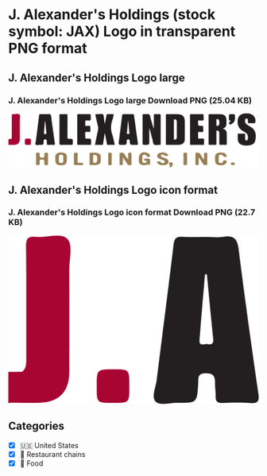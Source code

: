 # J. Alexander's Holdings (stock symbol: JAX) Logo in transparent PNG format

## J. Alexander's Holdings Logo large

### J. Alexander's Holdings Logo large Download PNG (25.04 KB)

![J. Alexander's Holdings Logo large Download PNG (25.04 KB)](/img/orig/JAX_BIG-65662956.png)

## J. Alexander's Holdings Logo icon format

### J. Alexander's Holdings Logo icon format Download PNG (22.7 KB)

![J. Alexander's Holdings Logo icon format Download PNG (22.7 KB)](/img/orig/JAX-688afd68.png)



## Categories
- [x] 🇺🇸 United States
- [x] 🍔 Restaurant chains
- [x] 🍴 Food
